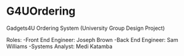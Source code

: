 # G4UOrdering
Gadgets4U Ordering System (University Group Design Project)

Roles:
  -Front End Engineer: Joseph Brown
  -Back End Engineer: Sam Williams
  -Systems Analyst: Medi Katamba
